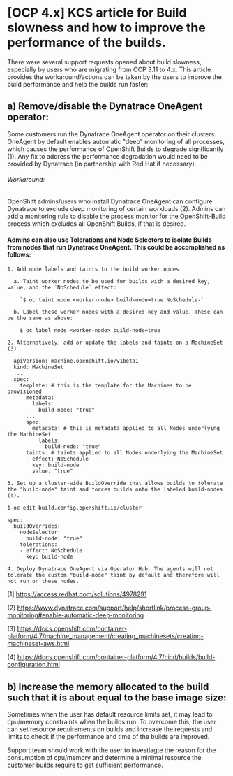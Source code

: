 # [OCP 4.x] KCS article for Build slowness and how to improve the performance of the builds.

There were several support requests opened about build slowness, especially by users who are migrating from OCP 3.11 to 4.x. This article provides the workaround/actions can be taken by the users to improve the build performance and help the builds run faster:

## a) Remove/disable the Dynatrace OneAgent operator:
Some customers run the Dynatrace OneAgent operator on their clusters. OneAgent by default enables automatic "deep" monitoring of all processes, which causes the performance of OpenShift Builds to degrade significantly (1). Any fix to address the performance degradation would need to be provided by Dynatrace (in partnership with Red Hat if necessary).

###### Workaround:
OpenShift admins/users who install Dynatrace OneAgent can configure Dynatrace to exclude deep monitoring of certain workloads (2). Admins can add a monitoring rule to disable the process monitor for the OpenShift-Build process which excludes all OpenShift Builds, if that is desired.

#### Admins can also use Tolerations and Node Selectors to isolate Builds from nodes that run Dynatrace OneAgent. This could be accomplished as follows:

```
1. Add node labels and taints to the build worker nodes

  a. Taint worker nodes to be used for builds with a desired key, value, and the `NoSchedule` effect:
    
    `$ oc taint node <worker-node> build-node=true:NoSchedule-`
   
  b. Label these worker nodes with a desired key and value. These can be the same as above:
  
    $ oc label node <worker-node> build-node=true

2. Alternatively, add or update the labels and taints on a MachineSet (3)

  apiVersion: machine.openshift.io/v1beta1
  kind: MachineSet
  ...
  spec:
    template: # this is the template for the Machines to be provisioned
      metadata:
        labels:
          build-node: "true"
      ...
      spec:
        metadata: # this is metadata applied to all Nodes underlying the MachineSet
          labels:
            build-node: "true"
      taints: # taints applied to all Nodes underlying the MachineSet
      - effect: NoSchedule
        key: build-node
        value: "true"

3. Set up a cluster-wide BuildOverride that allows builds to tolerate the "build-node" taint and forces builds onto the labeled build-nodes (4).

$ oc edit build.config.openshift.io/cluster

spec:
  buildOverrides:
    nodeSelector:
      build-node: "true"
    tolerations:
    - effect: NoSchedule
      key: build-node
      
4. Deploy Dynatrace OneAgent via Operator Hub. The agents will not tolerate the custom "build-node" taint by default and therefore will not run on these nodes.
```

[1] https://access.redhat.com/solutions/4978291

(2) https://www.dynatrace.com/support/help/shortlink/process-group-monitoring#enable-automatic-deep-monitoring

(3) https://docs.openshift.com/container-platform/4.7/machine_management/creating_machinesets/creating-machineset-aws.html

(4) https://docs.openshift.com/container-platform/4.7/cicd/builds/build-configuration.html

## b) Increase the memory allocated to the build such that it is about equal to the base image size:
Sometimes when the user has default resource limits set, it may lead to cpu/memory constraints when the builds run. To overcome this, the user can set resource requirements on builds and increase the requests and limits to check if the performance and time of the builds are improved.

Support team should work with the user to investiagte the reason for the consumption of cpu/memory and determine a minimal resource the customer builds require to get sufficient performance.



